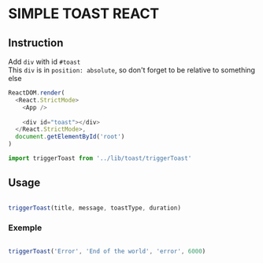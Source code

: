 # SIMPLE TOAST REACT

## Instruction

Add `div` with id `#toast`  
This `div` is in `position: absolute`, so don't forget to be relative to something else  
```js
ReactDOM.render(
  <React.StrictMode>
    <App />
    
    <div id="toast"></div>
  </React.StrictMode>,
  document.getElementById('root')
)
```
```js
import triggerToast from '../lib/toast/triggerToast'
```

## Usage

```jsx

triggerToast(title, message, toastType, duration)

```

### Exemple
```jsx

triggerToast('Error', 'End of the world', 'error', 6000)

```

